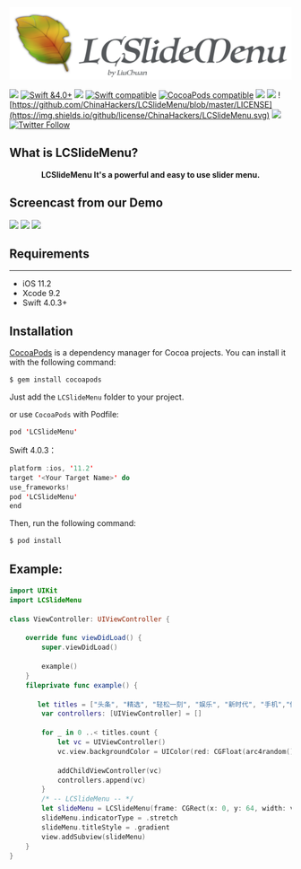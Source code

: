 ![](https://github.com/ChinaHackers/LCSlideMenu/raw/master/Screencast/LCSlideMenu.png)

![](https://camo.githubusercontent.com/f3bc68f8badf9ec1143275e35cba2114910b0522/687474703a2f2f696d672e736869656c64732e696f2f62616467652f6c616e67756167652d73776966742d627269676874677265656e2e7376673f7374796c653d666c6174)
[![Swift &4.0+](https://img.shields.io/badge/Swift-4.0+-orange.svg?style=flat)](https://developer.apple.com/swift/)
![](https://camo.githubusercontent.com/c33e2972a445f3e8ecf5859b339577fcbe9e2b65/68747470733a2f2f696d672e736869656c64732e696f2f62616467652f58636f64652d392532422d627269676874677265656e2e737667)
[![Swift compatible](https://img.shields.io/badge/swift-compatible-4BC51D.svg?style=flat)](https://developer.apple.com/swift/)
[![CocoaPods compatible](https://img.shields.io/cocoapods/v/LCSlideMenu.svg)](#cocoapods) 
![](https://img.shields.io/appveyor/ci/gruntjs/grunt.svg)
![](https://img.shields.io/badge/platform-iOS-blue.svg)
![https://github.com/ChinaHackers/LCSlideMenu/blob/master/LICENSE](https://img.shields.io/github/license/ChinaHackers/LCSlideMenu.svg)
![](https://img.shields.io/github/stars/ChinaHackers/LCSlideMenu.svg?style=social&label=Star)
[![Twitter Follow](https://img.shields.io/twitter/follow/LiuChuan_.svg?style=social)](https://twitter.com/LiuChuan_)


## What is LCSlideMenu?

<p align="center"> <b> LCSlideMenu It's a powerful and easy to use slider menu. </b></p> 


## Screencast from our Demo

![](https://github.com/ChinaHackers/LCSlideMenu/raw/master/Screencast/Screencast01.gif)
![](https://github.com/ChinaHackers/LCSlideMenu/raw/master/Screencast/Screencast02.gif)
![](https://github.com/ChinaHackers/LCSlideMenu/raw/master/Screencast/Screencast03.gif)

## Requirements
---
- iOS 11.2
- Xcode 9.2
- Swift 4.0.3+

## Installation

[CocoaPods](http://cocoapods.org/) is a dependency manager for Cocoa projects. You can install it with the following command:

```swift
$ gem install cocoapods
```


Just add the `LCSlideMenu` folder to your project.

or use `CocoaPods` with Podfile:

```swift
pod 'LCSlideMenu'
```

Swift 4.0.3：

```swift
platform :ios, '11.2'
target '<Your Target Name>' do
use_frameworks!
pod 'LCSlideMenu'
end
```


Then, run the following command:

```swift
$ pod install
```
## Example:


```swift
import UIKit
import LCSlideMenu

class ViewController: UIViewController {

    override func viewDidLoad() {
        super.viewDidLoad()

        example()
    }
    fileprivate func example() {
        
       let titles = ["头条", "精选", "轻松一刻", "娱乐", "新时代", "手机","体育", "视频", "财经", "汽车","军事", "房产", "健康", "彩票", "搞笑"]
        var controllers: [UIViewController] = []
        
        for _ in 0 ..< titles.count {
            let vc = UIViewController()
            vc.view.backgroundColor = UIColor(red: CGFloat(arc4random() % 256) / 255, green: CGFloat(arc4random() % 256) / 255, blue: CGFloat(arc4random() % 256) / 255, alpha: 1)

            addChildViewController(vc)
            controllers.append(vc)
        }
        /* -- LCSlideMenu -- */
        let slideMenu = LCSlideMenu(frame: CGRect(x: 0, y: 64, width: view.frame.width, height: 40), titles: titles, childControllers: controllers)
        slideMenu.indicatorType = .stretch
        slideMenu.titleStyle = .gradient
        view.addSubview(slideMenu)
    }
}
```
